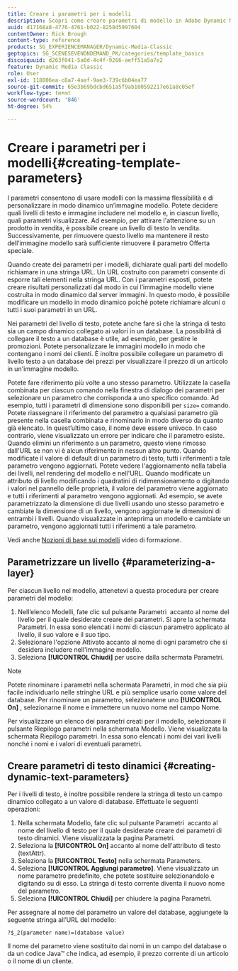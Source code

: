 ```yaml
---
title: Creare i parametri per i modelli
description: Scopri come creare parametri di modello in Adobe Dynamic Media Classic.
uuid: d17168a8-4776-4761-b022-8258d5997604
contentOwner: Rick Brough
content-type: reference
products: SG_EXPERIENCEMANAGER/Dynamic-Media-Classic
geptopics: SG_SCENESEVENONDEMAND_PK/categories/template_basics
discoiquuid: d263f041-5a0d-4c4f-9266-aeff51a5a7e2
feature: Dynamic Media Classic
role: User
exl-id: 118806ea-c8a7-4aaf-9ae3-739c6b04ea77
source-git-commit: 65e3b69bdcbd651a5f9ab100592217e61a8c05ef
workflow-type: tm+mt
source-wordcount: '846'
ht-degree: 54%

---
```


# Creare i parametri per i modelli{#creating-template-parameters}

I parametri consentono di usare modelli con la massima flessibilità e di personalizzare in modo dinamico un’immagine modello. Potete decidere quali livelli di testo e immagine includere nel modello e, in ciascun livello, quali parametri visualizzare. Ad esempio, per attirare l&#39;attenzione su un prodotto in vendita, è possibile creare un livello di testo In vendita. Successivamente, per rimuovere questo livello ma mantenere il resto dell’immagine modello sarà sufficiente rimuovere il parametro Offerta speciale.

Quando create dei parametri per i modelli, dichiarate quali parti del modello richiamare in una stringa URL. Un URL costruito con parametri consente di esporre tali elementi nella stringa URL. Con i parametri esposti, potete creare risultati personalizzati dal modo in cui l’immagine modello viene costruita in modo dinamico dal server immagini. In questo modo, è possibile modificare un modello in modo dinamico poiché potete richiamare alcuni o tutti i suoi parametri in un URL.

Nei parametri del livello di testo, potete anche fare sì che la stringa di testo sia un campo dinamico collegato ai valori in un database. La possibilità di collegare il testo a un database è utile, ad esempio, per gestire le promozioni. Potete personalizzare le immagini modello in modo che contengano i nomi dei clienti. È inoltre possibile collegare un parametro di livello testo a un database dei prezzi per visualizzare il prezzo di un articolo in un&#39;immagine modello.

Potete fare riferimento più volte a uno stesso parametro. Utilizzate la casella combinata per ciascun comando nella finestra di dialogo dei parametri per selezionare un parametro che corrisponda a uno specifico comando. Ad esempio, tutti i parametri di dimensione sono disponibili per `size=` comando. Potete riassegnare il riferimento del parametro a qualsiasi parametro già presente nella casella combinata e rinominarlo in modo diverso da quanto già elencato. In quest’ultimo caso, il nome deve essere univoco. In caso contrario, viene visualizzato un errore per indicare che il parametro esiste. Quando elimini un riferimento a un parametro, questo viene rimosso dall&#39;URL se non vi è alcun riferimento in nessun altro punto. Quando modificate il valore di default di un parametro di testo, tutti i riferimenti a tale parametro vengono aggiornati. Potete vedere l&#39;aggiornamento nella tabella dei livelli, nel rendering del modello e nell&#39;URL. Quando modificate un attributo di livello modificando i quadratini di ridimensionamento o digitando i valori nel pannello delle proprietà, il valore del parametro viene aggiornato e tutti i riferimenti al parametro vengono aggiornati. Ad esempio, se avete parametrizzato la dimensione di due livelli usando uno stesso parametro e cambiate la dimensione di un livello, vengono aggiornate le dimensioni di entrambi i livelli. Quando visualizzate in anteprima un modello e cambiate un parametro, vengono aggiornati tutti i riferimenti a tale parametro.

Vedi anche [Nozioni di base sui modelli](https://s7d5.scene7.com/s7viewers/html5/VideoViewer.html?videoserverurl=https://s7d5.scene7.com/is/content/&amp;emailurl=https://s7d5.scene7.com/s7/emailFriend&amp;serverUrl=https://s7d5.scene7.com/is/image/&amp;config=Scene7SharedAssets/Universal_HTML5_Video&amp;contenturl=https://s7d5.scene7.com/skins/&amp;asset=S7tutorials/553_Template%20Basics_converted%20renamed_Dynamic%20Banners-AVS) video di formazione.

## Parametrizzare un livello {#parameterizing-a-layer}

Per ciascun livello nel modello, attenetevi a questa procedura per creare parametri del modello:

1. Nell’elenco Modelli, fate clic sul pulsante Parametri  accanto al nome del livello per il quale desiderate creare dei parametri. Si apre la schermata Parametri. In essa sono elencati i nomi di ciascun parametro applicato al livello, il suo valore e il suo tipo.
1. Selezionare l&#39;opzione Attivato accanto al nome di ogni parametro che si desidera includere nell&#39;immagine modello.
1. Seleziona **[!UICONTROL Chiudi]** per uscire dalla schermata Parametri.

>[!NOTE]
>
>Potete rinominare i parametri nella schermata Parametri, in mod che sia più facile individuarlo nelle stringhe URL e più semplice usarlo come valore del database. Per rinominare un parametro, selezionatene uno **[!UICONTROL On]** , selezionarne il nome e immettere un nuovo nome nel campo Nome.

Per visualizzare un elenco dei parametri creati per il modello, selezionare il pulsante Riepilogo parametri nella schermata Modello. Viene visualizzata la schermata Riepilogo parametri. In essa sono elencati i nomi dei vari livelli nonché i nomi e i valori di eventuali parametri.

## Creare parametri di testo dinamici {#creating-dynamic-text-parameters}

Per i livelli di testo, è inoltre possibile rendere la stringa di testo un campo dinamico collegato a un valore di database. Effettuate le seguenti operazioni:

1. Nella schermata Modello, fate clic sul pulsante Parametri  accanto al nome del livello di testo per il quale desiderate creare dei parametri di testo dinamici. Viene visualizzata la pagina Parametri.
1. Seleziona la **[!UICONTROL On]** accanto al nome dell&#39;attributo di testo (textAttr).
1. Seleziona la **[!UICONTROL Testo]** nella schermata Parameters.
1. Seleziona **[!UICONTROL Aggiungi parametro]**. Viene visualizzato un nome parametro predefinito, che potete sostituire selezionandolo e digitando su di esso. La stringa di testo corrente diventa il nuovo nome del parametro.
1. Seleziona **[!UICONTROL Chiudi]** per chiudere la pagina Parametri.

Per assegnare al nome del parametro un valore del database, aggiungete la seguente stringa all’URL del modello:

```as3
?$_2(parameter name)=(database value)
```

Il nome del parametro viene sostituito dai nomi in un campo del database o da un codice Java™ che indica, ad esempio, il prezzo corrente di un articolo o il nome di un cliente.

